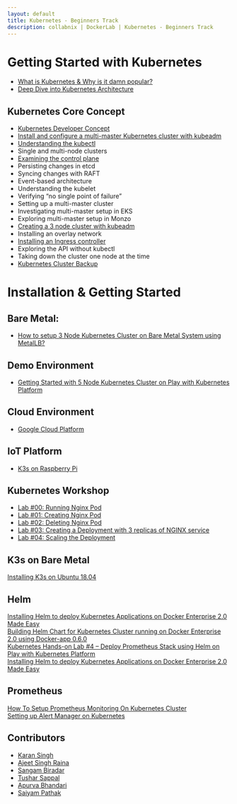 ```yaml
---
layout: default
title: Kubernetes - Beginners Track
description: collabnix | DockerLab | Kubernetes - Beginners Track
---
```


# Getting Started with Kubernetes

- [What is Kubernetes & Why is it damn popular?](./beginners/what-is-kubernetes/README.md#what-is-kubernetes)
- [Deep Dive into Kubernetes Architecture](./beginners/what-is-kubernetes/README.md#what-is-k8s-made-up-of)


## Kubernetes Core Concept

   - [Kubernetes Developer Concept](./beginners/k8s-core-concepts.md)
   - [Install and configure a multi-master Kubernetes cluster with kubeadm](./beginners/Install-and-configure-a-multi-master-Kubernetes-cluster-with-kubeadm.md)
   - [Understanding the kubectl](./beginners/what-is-kubect.md)
   - Single and multi-node clusters
   - [Examining the control plane](./beginners/Kubernetes_Control_Plane.md)<br>
   - Persisting changes in etcd
   - Syncing changes with RAFT
   - Event-based architecture
   - Understanding the kubelet
   - Verifying “no single point of failure”
   - Setting up a multi-master cluster
   - Investigating multi-master setup in EKS
   - Exploring multi-master setup in Monzo
   - [Creating a 3 node cluster with kubeadm](./beginners/Install-and-configure-a-multi-master-Kubernetes-cluster-with-kubeadm.md)
   - Installing an overlay network
   - [Installing an Ingress controller](./beginners/Installing-Nginx-Ingress-controller.md)
   - Exploring the API without kubectl
   - Taking down the cluster one node at the time
   - [Kubernetes Cluster Backup](./beginners/k8s-cluster-backup-easy-way.md)
   
   

# Installation & Getting Started

## Bare Metal:

- [How to setup 3 Node Kubernetes Cluster on Bare Metal System using MetalLB?](./beginners/install/ubuntu/18.04/install-k8s.md#how-to-setup-3-node-kubernetes-cluster-on-bare-metal-system-using-metallb)<br>

## Demo Environment

- [Getting Started with 5 Node Kubernetes Cluster on Play with Kubernetes Platform](./beginners/getting-started-on-pwk.md)


## Cloud Environment

- [Google Cloud Platform](./beginners/install-k8s-on-GCP-platform.md)

## IoT Platform

- [K3s on Raspberry Pi]()
   

## Kubernetes Workshop

- [Lab #00: Running Nginx Pod](./beginners/workshop/lab00-running-nginx-pod/README.md)<br>
- [Lab #01: Creating Nginx Pod](./beginners/workshop/lab01-creating-nginx-pod/README.md)<br>
- [Lab #02: Deleting Nginx Pod](./beginners/workshop/lab02-deleting-pod)<br>
- [Lab #03: Creating a Deployment with 3 replicas of NGINX service](./beginners/workshop/lab03-creating-deployment-3replicas-nginx/README.md)<br>
- [Lab #04: Scaling the Deployment](./beginners/workshop/lab04-scaling-the-deployment/README.md)<br>

## K3s on Bare Metal

[Installing K3s on Ubuntu 18.04](https://github.com/collabnix/dockerlabs/blob/master/kubernetes/install/k3s/install-on-ubuntu01804.md)


## Helm

[Installing Helm to deploy Kubernetes Applications on Docker Enterprise 2.0 Made Easy](https://collabnix.com/installing-helm-to-deploy-kubernetes-applications-on-docker-enterprise-2-0-made-easy/)<br>
[Building Helm Chart for Kubernetes Cluster running on Docker Enterprise 2.0 using Docker-app 0.6.0](https://collabnix.com/building-helm-chart-for-kubernetes-cluster-running-on-docker-enterprise-2-0-using-docker-app-0-6-0/)<br>
[Kubernetes Hands-on Lab #4 – Deploy Prometheus Stack using Helm on Play with Kubernetes Platform](https://collabnix.com/kubernetes-hands-on-lab-4-deploy-application-stack-using-helm-on-play-with-kubernetes-platform/)<br>
[Installing Helm to deploy Kubernetes Applications on Docker Enterprise 2.0 Made Easy](https://collabnix.com/installing-helm-to-deploy-kubernetes-applications-on-docker-enterprise-2-0-made-easy/)<br>


## Prometheus 

[How To Setup Prometheus Monitoring On Kubernetes Cluster](./beginners/Kubernetes_monitoring_alerting/Prometheus_Monitoring_On_Kubernetes_Cluster.md)<br>
[Setting up Alert Manager on Kubernetes](./beginners/Kubernetes_monitoring_alerting/alert_manager_on_K8.md)<br>

## Contributors

- [Karan Singh](mailto:karangandhi0007@gmail.com)
- [Ajeet Singh Raina](mailto:ajeetraina@gmail.com)
- [Sangam Biradar](mailto:smbiradar14@gmail.com)
- [Tushar Sappal](mailto:sappal.tushar@gmail.com)
- [Apurva Bhandari](https://www.linkedin.com/in/apurvabhandari-linux)
- [Saiyam Pathak](mailto:saiyam911@gmail.com)
